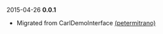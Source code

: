2015-04-26 **0.0.1**
 * Migrated from CarlDemoInterface [(petermitrano)](https://github.com/petermitrano)
